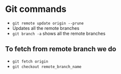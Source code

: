 # Git commands

- `git remote update origin --prune`
- Updates all the remote branches
- `git branch -a` shows all the remote branches

## To fetch from remote branch we do
- `git fetch origin`
- `git checkout remote_branch_name`

